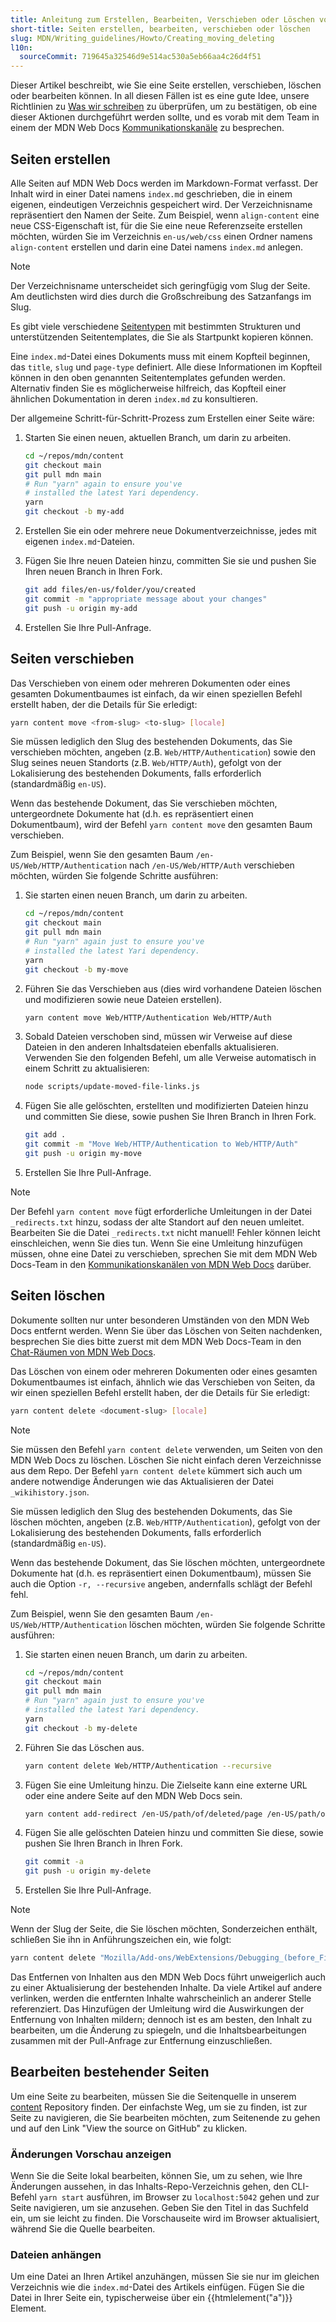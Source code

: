 ```yaml
---
title: Anleitung zum Erstellen, Bearbeiten, Verschieben oder Löschen von Seiten
short-title: Seiten erstellen, bearbeiten, verschieben oder löschen
slug: MDN/Writing_guidelines/Howto/Creating_moving_deleting
l10n:
  sourceCommit: 719645a32546d9e514ac530a5eb66aa4c26d4f51
---
```


Dieser Artikel beschreibt, wie Sie eine Seite erstellen, verschieben, löschen oder bearbeiten können. In all diesen Fällen ist es eine gute Idee, unsere Richtlinien zu [Was wir schreiben](/de/docs/MDN/Writing_guidelines/What_we_write) zu überprüfen, um zu bestätigen, ob eine dieser Aktionen durchgeführt werden sollte, und es vorab mit dem Team in einem der MDN Web Docs [Kommunikationskanäle](/de/docs/MDN/Community/Communication_channels) zu besprechen.

## Seiten erstellen

Alle Seiten auf MDN Web Docs werden im Markdown-Format verfasst. Der Inhalt wird in einer Datei namens `index.md` geschrieben, die in einem eigenen, eindeutigen Verzeichnis gespeichert wird. Der Verzeichnisname repräsentiert den Namen der Seite. Zum Beispiel, wenn `align-content` eine neue CSS-Eigenschaft ist, für die Sie eine neue Referenzseite erstellen möchten, würden Sie im Verzeichnis `en-us/web/css` einen Ordner namens `align-content` erstellen und darin eine Datei namens `index.md` anlegen.

> [!NOTE]
> Der Verzeichnisname unterscheidet sich geringfügig vom Slug der Seite. Am deutlichsten wird dies durch die Großschreibung des Satzanfangs im Slug.

Es gibt viele verschiedene [Seitentypen](/de/docs/MDN/Writing_guidelines/Page_structures/Page_types) mit bestimmten Strukturen und unterstützenden Seitentemplates, die Sie als Startpunkt kopieren können.

Eine `index.md`-Datei eines Dokuments muss mit einem Kopfteil beginnen, das `title`, `slug` und `page-type` definiert. Alle diese Informationen im Kopfteil können in den oben genannten Seitentemplates gefunden werden. Alternativ finden Sie es möglicherweise hilfreich, das Kopfteil einer ähnlichen Dokumentation in deren `index.md` zu konsultieren.

Der allgemeine Schritt-für-Schritt-Prozess zum Erstellen einer Seite wäre:

1. Starten Sie einen neuen, aktuellen Branch, um darin zu arbeiten.

   ```bash
   cd ~/repos/mdn/content
   git checkout main
   git pull mdn main
   # Run "yarn" again to ensure you've
   # installed the latest Yari dependency.
   yarn
   git checkout -b my-add
   ```

2. Erstellen Sie ein oder mehrere neue Dokumentverzeichnisse, jedes mit eigenen `index.md`-Dateien.

3. Fügen Sie Ihre neuen Dateien hinzu, committen Sie sie und pushen Sie Ihren neuen Branch in Ihren Fork.

   ```bash
   git add files/en-us/folder/you/created
   git commit -m "appropriate message about your changes"
   git push -u origin my-add
   ```

4. Erstellen Sie Ihre Pull-Anfrage.

## Seiten verschieben

Das Verschieben von einem oder mehreren Dokumenten oder eines gesamten Dokumentbaumes ist einfach, da wir einen speziellen Befehl erstellt haben, der die Details für Sie erledigt:

```bash
yarn content move <from-slug> <to-slug> [locale]
```

Sie müssen lediglich den Slug des bestehenden Dokuments, das Sie verschieben möchten, angeben (z.B. `Web/HTTP/Authentication`) sowie den Slug seines neuen Standorts (z.B. `Web/HTTP/Auth`), gefolgt von der Lokalisierung des bestehenden Dokuments, falls erforderlich (standardmäßig `en-US`).

Wenn das bestehende Dokument, das Sie verschieben möchten, untergeordnete Dokumente hat (d.h. es repräsentiert einen Dokumentbaum), wird der Befehl `yarn content move` den gesamten Baum verschieben.

Zum Beispiel, wenn Sie den gesamten Baum `/en-US/Web/HTTP/Authentication` nach `/en-US/Web/HTTP/Auth` verschieben möchten, würden Sie folgende Schritte ausführen:

1. Sie starten einen neuen Branch, um darin zu arbeiten.

   ```bash
   cd ~/repos/mdn/content
   git checkout main
   git pull mdn main
   # Run "yarn" again just to ensure you've
   # installed the latest Yari dependency.
   yarn
   git checkout -b my-move
   ```

2. Führen Sie das Verschieben aus (dies wird vorhandene Dateien löschen und modifizieren sowie neue Dateien erstellen).

   ```bash
   yarn content move Web/HTTP/Authentication Web/HTTP/Auth
   ```

3. Sobald Dateien verschoben sind, müssen wir Verweise auf diese Dateien in den anderen Inhaltsdateien ebenfalls aktualisieren. Verwenden Sie den folgenden Befehl, um alle Verweise automatisch in einem Schritt zu aktualisieren:

   ```bash
   node scripts/update-moved-file-links.js
   ```

4. Fügen Sie alle gelöschten, erstellten und modifizierten Dateien hinzu und committen Sie diese, sowie pushen Sie Ihren Branch in Ihren Fork.

   ```bash
   git add .
   git commit -m "Move Web/HTTP/Authentication to Web/HTTP/Auth"
   git push -u origin my-move
   ```

5. Erstellen Sie Ihre Pull-Anfrage.

> [!NOTE]
> Der Befehl `yarn content move` fügt erforderliche Umleitungen in der Datei `_redirects.txt` hinzu, sodass der alte Standort auf den neuen umleitet. Bearbeiten Sie die Datei `_redirects.txt` nicht manuell! Fehler können leicht einschleichen, wenn Sie dies tun. Wenn Sie eine Umleitung hinzufügen müssen, ohne eine Datei zu verschieben, sprechen Sie mit dem MDN Web Docs-Team in den [Kommunikationskanälen von MDN Web Docs](/de/docs/MDN/Community/Communication_channels) darüber.

## Seiten löschen

Dokumente sollten nur unter besonderen Umständen von den MDN Web Docs entfernt werden. Wenn Sie über das Löschen von Seiten nachdenken, besprechen Sie dies bitte zuerst mit dem MDN Web Docs-Team in den [Chat-Räumen von MDN Web Docs](/de/docs/MDN/Community/Communication_channels#chat_rooms).

Das Löschen von einem oder mehreren Dokumenten oder eines gesamten Dokumentbaumes ist einfach, ähnlich wie das Verschieben von Seiten, da wir einen speziellen Befehl erstellt haben, der die Details für Sie erledigt:

```bash
yarn content delete <document-slug> [locale]
```

> [!NOTE]
> Sie müssen den Befehl `yarn content delete` verwenden, um Seiten von den MDN Web Docs zu löschen. Löschen Sie nicht einfach deren Verzeichnisse aus dem Repo. Der Befehl `yarn content delete` kümmert sich auch um andere notwendige Änderungen wie das Aktualisieren der Datei `_wikihistory.json`.

Sie müssen lediglich den Slug des bestehenden Dokuments, das Sie löschen möchten, angeben (z.B. `Web/HTTP/Authentication`), gefolgt von der Lokalisierung des bestehenden Dokuments, falls erforderlich (standardmäßig `en-US`).

Wenn das bestehende Dokument, das Sie löschen möchten, untergeordnete Dokumente hat (d.h. es repräsentiert einen Dokumentbaum), müssen Sie auch die Option `-r, --recursive` angeben, andernfalls schlägt der Befehl fehl.

Zum Beispiel, wenn Sie den gesamten Baum `/en-US/Web/HTTP/Authentication` löschen möchten, würden Sie folgende Schritte ausführen:

1. Sie starten einen neuen Branch, um darin zu arbeiten.

   ```bash
   cd ~/repos/mdn/content
   git checkout main
   git pull mdn main
   # Run "yarn" again just to ensure you've
   # installed the latest Yari dependency.
   yarn
   git checkout -b my-delete
   ```

2. Führen Sie das Löschen aus.

   ```bash
   yarn content delete Web/HTTP/Authentication --recursive
   ```

3. Fügen Sie eine Umleitung hinzu. Die Zielseite kann eine externe URL oder eine andere Seite auf den MDN Web Docs sein.

   ```bash
   yarn content add-redirect /en-US/path/of/deleted/page /en-US/path/of/target/page
   ```

4. Fügen Sie alle gelöschten Dateien hinzu und committen Sie diese, sowie pushen Sie Ihren Branch in Ihren Fork.

   ```bash
   git commit -a
   git push -u origin my-delete
   ```

5. Erstellen Sie Ihre Pull-Anfrage.

> [!NOTE]
> Wenn der Slug der Seite, die Sie löschen möchten, Sonderzeichen enthält, schließen Sie ihn in Anführungszeichen ein, wie folgt:
>
> ```bash
> yarn content delete "Mozilla/Add-ons/WebExtensions/Debugging_(before_Firefox_50)"
> ```

Das Entfernen von Inhalten aus den MDN Web Docs führt unweigerlich auch zu einer Aktualisierung der bestehenden Inhalte. Da viele Artikel auf andere verlinken, werden die entfernten Inhalte wahrscheinlich an anderer Stelle referenziert. Das Hinzufügen der Umleitung wird die Auswirkungen der Entfernung von Inhalten mildern; dennoch ist es am besten, den Inhalt zu bearbeiten, um die Änderung zu spiegeln, und die Inhaltsbearbeitungen zusammen mit der Pull-Anfrage zur Entfernung einzuschließen.

## Bearbeiten bestehender Seiten

Um eine Seite zu bearbeiten, müssen Sie die Seitenquelle in unserem [content](https://github.com/mdn/content) Repository finden. Der einfachste Weg, um sie zu finden, ist zur Seite zu navigieren, die Sie bearbeiten möchten, zum Seitenende zu gehen und auf den Link "View the source on GitHub" zu klicken.

### Änderungen Vorschau anzeigen

Wenn Sie die Seite lokal bearbeiten, können Sie, um zu sehen, wie Ihre Änderungen aussehen, in das Inhalts-Repo-Verzeichnis gehen, den CLI-Befehl `yarn start` ausführen, im Browser zu `localhost:5042` gehen und zur Seite navigieren, um sie anzusehen. Geben Sie den Titel in das Suchfeld ein, um sie leicht zu finden. Die Vorschauseite wird im Browser aktualisiert, während Sie die Quelle bearbeiten.

### Dateien anhängen

Um eine Datei an Ihren Artikel anzuhängen, müssen Sie sie nur im gleichen Verzeichnis wie die `index.md`-Datei des Artikels einfügen. Fügen Sie die Datei in Ihrer Seite ein, typischerweise über ein {{htmlelement("a")}} Element.
